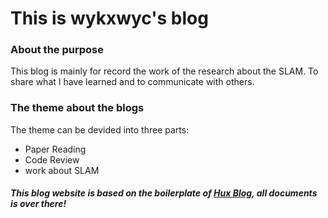 # This is wykxwyc's blog

### About the purpose

This blog is mainly for record the work of the research about the SLAM. To share what I have learned and to communicate with others.

### The theme about the blogs

The theme can be devided into three parts:
* Paper Reading  
* Code Review  
* work about SLAM  

##### This blog website is based on the boilerplate of [Hux Blog](https://github.com/Huxpro/huxpro.github.io), all documents is over there!
